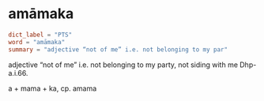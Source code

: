 # amāmaka

``` toml
dict_label = "PTS"
word = "amāmaka"
summary = "adjective “not of me” i.e. not belonging to my par"
```

adjective “not of me” i.e. not belonging to my party, not siding with me Dhp\-a.i.66.

a \+ mama \+ ka, cp. amama

